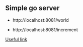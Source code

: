 ## Simple go server

* http://localhost:8081/world

* http://localhost:8081/increment

[Useful link](https://tutorialedge.net/golang/creating-simple-web-server-with-golang/)
